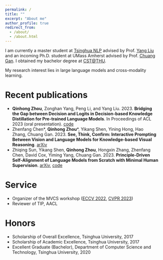 ```yaml
---
permalink: /
title: ""
excerpt: "About me"
author_profile: true
redirect_from: 
  - /about/
  - /about.html
---
```


I am currently a master student at [Tsinghua NLP](http://nlp.csai.tsinghua.edu.cn/) advised by Prof. [Yang Liu](http://nlp.csai.tsinghua.edu.cn/~ly/) and an incoming Ph.D. student at UMass Amherst advised by Prof. [Chuang Gan](https://people.csail.mit.edu/ganchuang/). I obtained my bachelor degree at [CST@THU](https://www.cs.tsinghua.edu.cn/csen/).

My research interest lies in large language models and cross-modality learning.

Recent publications
======
* **Qinhong Zhou**, Zonghan Yang, Peng Li, and Yang Liu. 2023. **Bridging the Gap between Decision and Logits in Decision-based Knowledge Distillation for Pre-trained Language Models**. In Proceedings of ACL 2023 (oral presentation). [code](https://github.com/zhouqqhh/DBKD-PLM)
* Zhenfang Chen\*, **Qinhong Zhou**\*, Yikang Shen, Yining Hong, Hao Zhang, Chuang Gan. 2023. **See, Think, Confirm: Interactive Prompting Between Vision and Language Models for Knowledge-based Visual Reasoning**. [arXiv](https://arxiv.org/abs/2301.05226)
* Zhiqing Sun, Yikang Shen, **Qinhong Zhou**, Hongxin Zhang, Zhenfang Chen, David Cox, Yiming Yang, Chuang Gan. 2023. **Principle-Driven Self-Alignment of Language Models from Scratch with Minimal Human Supervision**. [arXiv](https://arxiv.org/abs/2305.03047), [code](https://github.com/IBM/Dromedary)

Service
======
* Organizer of the MVCS workshop ([ECCV 2022](https://mvcs-workshop.github.io/schedule.html), [CVPR 2023](https://mvcs-workshop.github.io/))
* Reviewer of TIP, AACL

Honors
======
* Scholarship of Overall Excellence, Tsinghua University, 2017
* Scholarship of Academic Excellence, Tsinghua University, 2017
* Excellent Graduate (Bachelor), Department of Computer Science and Technology, Tsinghua University, 2020
